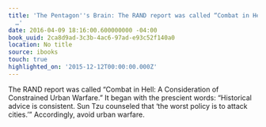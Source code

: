 ```yaml
---
title: 'The Pentagon''s Brain: The RAND report was called “Combat in Hell: A Consideration
  …'
date: 2016-04-09 18:16:00.600000000 -04:00
book_uuid: 2ca8d9ad-3c3b-4ac6-97ad-e93c52f140a0
location: No title
source: ibooks
touch: true
highlighted_on: '2015-12-12T00:00:00.000Z'
---
```


The RAND report was called “Combat in Hell: A Consideration of Constrained Urban Warfare.” It began with the prescient words: “Historical advice is consistent. Sun Tzu counseled that ‘the worst policy is to attack cities.’” Accordingly, avoid urban warfare.